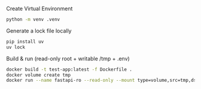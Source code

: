 Create Virtual Environment
```bash
python -m venv .venv
```

Generate a lock file locally
```bash
pip install uv
uv lock
```

Build & run (read-only root + writable /tmp + .env)
```bash
docker build -t test-app:latest -f Dockerfile .
docker volume create tmp
docker run --name fastapi-ro --read-only --mount type=volume,src=tmp,dst=/tmp --env-file .env -p 8080:8080 test-app:latest &
```